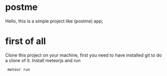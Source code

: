 # postme
Hello, this is a simple project like (postme) app;

# first of all
Clone this project on your machine, first you need to have installed git to do a clone of it.
Install meteorjs 
and run 
```
 meteor run
```
